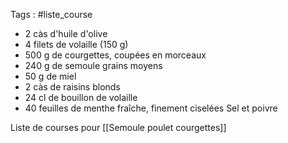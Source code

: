 Tags : #liste_course 

- 2 càs d'huile d'olive
- 4 filets de volaille (150 g)
- 500 g de courgettes, coupées en morceaux
- 240 g de semoule grains moyens
- 50 g de miel
- 2 càs de raisins blonds
- 24 cl de bouillon de volaille
- 40 feuilles de menthe fraîche, finement ciselées
Sel et poivre

Liste de  courses pour   [[Semoule poulet courgettes]]